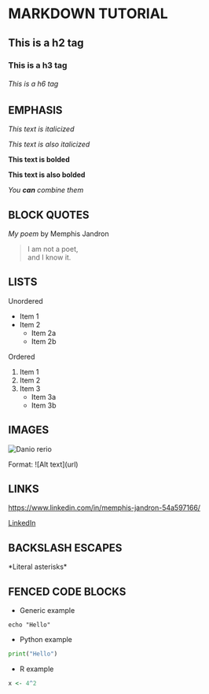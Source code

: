 # MARKDOWN TUTORIAL

## This is a h2 tag

### This is a h3 tag

###### This is a h6 tag

## EMPHASIS

_This text is italicized_

*This text is also italicized*

**This text is bolded**

__This text is also bolded__

_You **can** combine them_

## BLOCK QUOTES

_My poem_ by Memphis Jandron

>I am not a poet, \
>and I know it.

## LISTS

Unordered
* Item 1
* Item 2
	* Item 2a
	* Item 2b

Ordered
1. Item 1
2. Item 2
3. Item 3
	* Item 3a
	* Item 3b

## IMAGES

![Danio rerio](https://cdn.britannica.com/96/219196-050-9DD604F0/Zebra-Fish-Danio-Zebrafish.jpg)

Format: \!\[Alt text]\(url\)

## LINKS

https://www.linkedin.com/in/memphis-jandron-54a597166/

[LinkedIn](https://www.linkedin.com/in/memphis-jandron-54a597166/)

## BACKSLASH ESCAPES

\*Literal asterisks\*

## FENCED CODE BLOCKS

* Generic example

```
echo "Hello"
```

* Python example

```python
print("Hello")
```

* R example

```r
x <- 4^2
```
